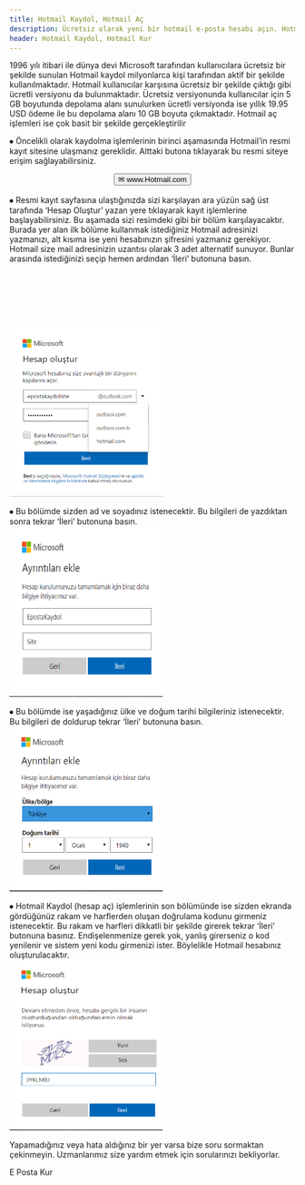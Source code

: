 ```yaml
---
title: Hotmail Kaydol, Hotmail Aç
description: Ücretsiz olarak yeni bir hotmail e-posta hesabı açın. Hotmail kaydol, hotmail kur.
header: Hotmail Kaydol, Hotmail Kur
---
```

<script async src="//pagead2.googlesyndication.com/pagead/js/adsbygoogle.js"></script>
<!-- ResponsLink -->
<ins class="adsbygoogle"
     style="display:block"
     data-ad-client="ca-pub-7942429830883405"
     data-ad-slot="2012296391"
     data-ad-format="link"></ins>
<script>
(adsbygoogle = window.adsbygoogle || []).push({});
</script>

1996 yılı itibari ile dünya devi Microsoft tarafından kullanıcılara ücretsiz bir şekilde sunulan Hotmail kaydol milyonlarca kişi tarafından aktif bir şekilde kullanılmaktadır. Hotmail kullanıcılar karşısına ücretsiz bir şekilde çıktığı gibi ücretli versiyonu da bulunmaktadır. Ücretsiz versiyonunda kullanıcılar için 5 GB boyutunda depolama alanı sunulurken ücretli versiyonda ise yıllık 19.95 USD ödeme ile bu depolama alanı 10 GB boyuta çıkmaktadır. Hotmail aç işlemleri ise çok basit bir şekilde gerçekleştirilir

⦁	Öncelikli olarak kaydolma işlemlerinin birinci aşamasında Hotmail’in resmi kayıt sitesine ulaşmanız gereklidir. Alttaki butona tıklayarak bu resmi siteye erişim sağlayabilirsiniz.<br>
<center><a href="https://goo.gl/PUj31j" rel="nofollow" target="_blank"><button class="btn btn-primary2">✉ www.Hotmail.com</button></a></center><br>
⦁	Resmi kayıt sayfasına ulaştığınızda sizi karşılayan ara yüzün sağ üst tarafında ‘Hesap Oluştur’ yazan yere tıklayarak kayıt işlemlerine başlayabilirsiniz.  Bu aşamada sizi resimdeki gibi bir bölüm karşılayacaktır. Burada yer alan ilk bölüme kullanmak istediğiniz Hotmail adresinizi yazmanızı, alt kısıma ise yeni hesabınızın şifresini yazmanız gerekiyor. Hotmail size mail adresinizin uzantısı olarak 3 adet alternatif sunuyor. Bunlar arasında istediğinizi seçip hemen ardından ‘İleri’ butonuna basın.
<center><script async src="//pagead2.googlesyndication.com/pagead/js/adsbygoogle.js"></script>
<!-- 200 90 -->
<ins class="adsbygoogle"
     style="display:inline-block;width:200px;height:90px"
     data-ad-client="ca-pub-7942429830883405"
     data-ad-slot="4977168797"></ins>
<script>
(adsbygoogle = window.adsbygoogle || []).push({});
</script>
</center>
<br><img width="270" height="300" title="hotmail kaydol" src="/img/hotmail1.png">

⦁	Bu bölümde sizden ad ve soyadınız istenecektir. Bu bilgileri de yazdıktan sonra tekrar ‘İleri’ butonuna basın.
<br><img width="270" height="300" title="hotmail kaydol ad soyad ve şifre" src="/img/hotmail2.png">

⦁	Bu bölümde ise yaşadığınız ülke ve doğum tarihi bilgileriniz istenecektir. Bu bilgileri de doldurup tekrar ‘İleri’ butonuna basın.
<br><img width="270" height="290" title="hotmail kaydol ülke ve doğum tarihi" src="/img/hotmail3.png">

⦁	Hotmail Kaydol (hesap aç) işlemlerinin son bölümünde ise sizden ekranda gördüğünüz rakam ve harflerden oluşan doğrulama kodunu girmeniz istenecektir. Bu rakam ve harfleri dikkatli bir şekilde girerek tekrar ‘İleri’ butonuna basınız. Endişelenmenize gerek yok, yanlış girerseniz o kod yenilenir ve sistem yeni kodu girmenizi ister. Böylelikle Hotmail hesabınız oluşturulacaktır.
<br><img width="270" height="300" title="hotmail kaydol doğrulama kodu" src="/img/hotmail4.png">

Yapamadığınız veya hata aldığınız bir yer varsa bize soru sormaktan çekinmeyin. Uzmanlarımız size yardım etmek için sorularınızı bekliyorlar.

<script async src="//pagead2.googlesyndication.com/pagead/js/adsbygoogle.js"></script>
<!-- Esnekw -->
<ins class="adsbygoogle"
     style="display:block"
     data-ad-client="ca-pub-7942429830883405"
     data-ad-slot="6805302882"
     data-ad-format="auto"></ins>
<script>
(adsbygoogle = window.adsbygoogle || []).push({});
</script>

<a name="kaydol">E Posta Kur</a>
